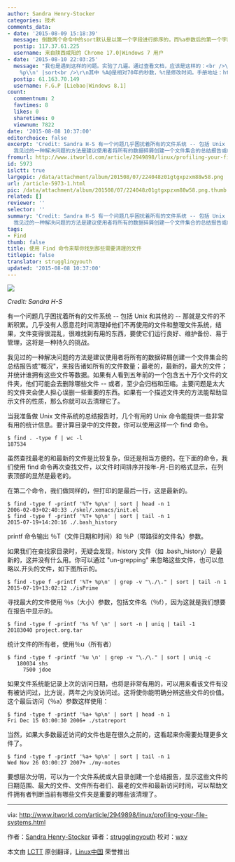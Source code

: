 ```yaml
---
author: Sandra Henry-Stocker
categories: 技术
comments_data:
- date: '2015-08-09 15:18:39'
  message: 倒数两个命令中的sort默认是以第一个字段进行排序的，而%a参数后的第一个字段是星期几，问题出来了，排序后的输出并不是按照访问时间来进行排序的，这个如何破？或者，是我的理解有问题么？
  postip: 117.37.61.225
  username: 来自陕西咸阳的 Chrome 17.0|Windows 7 用户
- date: '2015-08-10 22:03:25'
  message: "我也是遇到这样的问题。实验了几遍。通过查看文档，应该是这样的：<br />\r\nfind -type f -printf '%A@ %t
    %p\\n' |sort<br />\r\n其中 %A@是相对70年的秒数，%t是修改时间。手册地址：http://man.he.net/man1/find"
  postip: 61.163.70.149
  username: F.G.P [Liebao|Windows 8.1]
count:
  commentnum: 2
  favtimes: 8
  likes: 0
  sharetimes: 0
  viewnum: 7822
date: '2015-08-08 10:37:00'
editorchoice: false
excerpt: 'Credit: Sandra H-S 有一个问题几乎困扰着所有的文件系统 -- 包括 Unix 和其他的 -- 那就是文件的不断积累。几乎没有人愿意花时间清理掉他们不再使用的文件和整理文件系统，结果，文件变得很混乱，很难找到有用的东西，要使它们运行良好、维护备份、易于管理，这将是一种持久的挑战。
  我见过的一种解决问题的方法是建议使用者将所有的数据碎屑创建一个文件集合的总结报告或&quot;概况&quot;，来报告诸如所有的文件数量；最老的，最新的，最大的文件；并统计谁拥有这些文件等数据。如果有人看到五年前的一个包含五十万个文件的文件夹，他们可能会去删'
fromurl: http://www.itworld.com/article/2949898/linux/profiling-your-file-systems.html
id: 5973
islctt: true
largepic: /data/attachment/album/201508/07/224048z01gtgxpzxm88w58.png
url: /article-5973-1.html
pic: /data/attachment/album/201508/07/224048z01gtgxpzxm88w58.png.thumb.jpg
related: []
reviewer: ''
selector: ''
summary: 'Credit: Sandra H-S 有一个问题几乎困扰着所有的文件系统 -- 包括 Unix 和其他的 -- 那就是文件的不断积累。几乎没有人愿意花时间清理掉他们不再使用的文件和整理文件系统，结果，文件变得很混乱，很难找到有用的东西，要使它们运行良好、维护备份、易于管理，这将是一种持久的挑战。
  我见过的一种解决问题的方法是建议使用者将所有的数据碎屑创建一个文件集合的总结报告或&quot;概况&quot;，来报告诸如所有的文件数量；最老的，最新的，最大的文件；并统计谁拥有这些文件等数据。如果有人看到五年前的一个包含五十万个文件的文件夹，他们可能会去删'
tags:
- Find
thumb: false
title: 使用 Find 命令来帮你找到那些需要清理的文件
titlepic: false
translator: strugglingyouth
updated: '2015-08-08 10:37:00'
---
```


![](/data/attachment/album/201508/07/224048z01gtgxpzxm88w58.png)


*Credit: Sandra H-S*


有一个问题几乎困扰着所有的文件系统 -- 包括 Unix 和其他的 -- 那就是文件的不断积累。几乎没有人愿意花时间清理掉他们不再使用的文件和整理文件系统，结果，文件变得很混乱，很难找到有用的东西，要使它们运行良好、维护备份、易于管理，这将是一种持久的挑战。


我见过的一种解决问题的方法是建议使用者将所有的数据碎屑创建一个文件集合的总结报告或"概况"，来报告诸如所有的文件数量；最老的，最新的，最大的文件；并统计谁拥有这些文件等数据。如果有人看到五年前的一个包含五十万个文件的文件夹，他们可能会去删除哪些文件 -- 或者，至少会归档和压缩。主要问题是太大的文件夹会使人担心误删一些重要的东西。如果有一个描述文件夹的方法能帮助显示文件的性质，那么你就可以去清理它了。


当我准备做 Unix 文件系统的总结报告时，几个有用的 Unix 命令能提供一些非常有用的统计信息。要计算目录中的文件数，你可以使用这样一个 find 命令。



```
$ find . -type f | wc -l
187534

```

虽然查找最老的和最新的文件是比较复杂，但还是相当方便的。在下面的命令，我们使用 find 命令再次查找文件，以文件时间排序并按年-月-日的格式显示，在列表顶部的显然是最老的。


在第二个命令，我们做同样的，但打印的是最后一行，这是最新的。



```
$ find -type f -printf '%T+ %p\n' | sort | head -n 1
2006-02-03+02:40:33 ./skel/.xemacs/init.el
$ find -type f -printf '%T+ %p\n' | sort | tail -n 1
2015-07-19+14:20:16 ./.bash_history

```

printf 命令输出 ％T（文件日期和时间）和 ％P（带路径的文件名）参数。


如果我们在查找家目录时，无疑会发现，history 文件（如 .bash\_history）是最新的，这并没有什么用。你可以通过 "un-grepping" 来忽略这些文件，也可以忽略以.开头的文件，如下图所示的。



```
$ find -type f -printf '%T+ %p\n' | grep -v "\./\." | sort | tail -n 1
2015-07-19+13:02:12 ./isPrime

```

寻找最大的文件使用 ％s（大小）参数，包括文件名（％f），因为这就是我们想要在报告中显示的。



```
$ find -type f -printf '%s %f \n' | sort -n | uniq | tail -1
20183040 project.org.tar

```

统计文件的所有者，使用％u（所有者）



```
$ find -type f -printf '%u \n' | grep -v "\./\." | sort | uniq -c
   180034 shs
     7500 jdoe

```

如果文件系统能记录上次的访问日期，也将是非常有用的，可以用来看该文件有没有被访问过，比方说，两年之内没访问过。这将使你能明确分辨这些文件的价值。这个最后访问（％a）参数这样使用：



```
$ find -type f -printf '%a+ %p\n' | sort | head -n 1
Fri Dec 15 03:00:30 2006+ ./statreport

```

当然，如果大多数最近​​访问的文件也是在很久之前的，这看起来你需要处理更多文件了。



```
$ find -type f -printf '%a+ %p\n' | sort | tail -n 1
Wed Nov 26 03:00:27 2007+ ./my-notes

```

要想层次分明，可以为一个文件系统或大目录创建一个总结报告，显示这些文件的日期范围、最大的文件、文件所有者们、最老的文件和最新访问时间，可以帮助文件拥有者判断当前有哪些文件夹是重要的哪些该清理了。




---


via: <http://www.itworld.com/article/2949898/linux/profiling-your-file-systems.html>


作者：[Sandra Henry-Stocker](http://www.itworld.com/author/Sandra-Henry_Stocker/) 译者：[strugglingyouth](https://github.com/strugglingyouth) 校对：[wxy](https://github.com/wxy)


本文由 [LCTT](https://github.com/LCTT/TranslateProject) 原创翻译，[Linux中国](https://linux.cn/) 荣誉推出